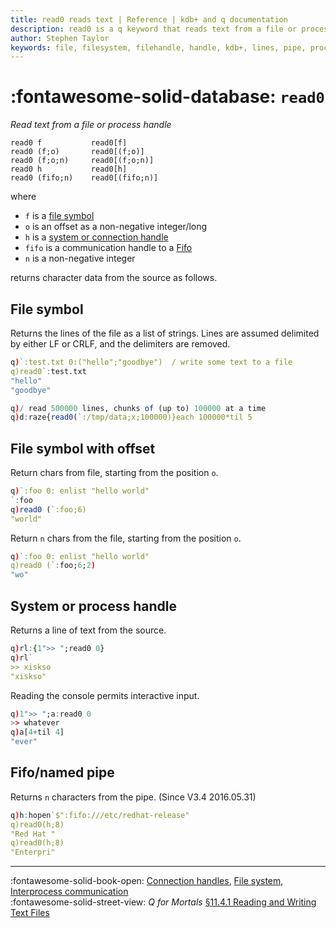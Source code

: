 ```yaml
---
title: read0 reads text | Reference | kdb+ and q documentation
description: read0 is a q keyword that reads text from a file or process handle
author: Stephen Taylor
keywords: file, filesystem, filehandle, handle, kdb+, lines, pipe, process, q, read, read0, text
---
```

# :fontawesome-solid-database: `read0`

_Read text from a file or process handle_

```syntax
read0 f           read0[f]
read0 (f;o)       read0[(f;o)]
read0 (f;o;n)     read0[(f;o;n)]
read0 h           read0[h]
read0 (fifo;n)    read0[(fifo;n)]
```

where

-   `f` is a [file symbol](../basics/glossary.md#file-symbol)
-   `o` is an offset as a non-negative integer/long
-   `h` is a [system or connection handle](../basics/handles.md)
-   `fifo` is a communication handle to a [Fifo](hopen.md#communication-handles)
-   `n` is a non-negative integer

returns character data from the source as follows. 


## File symbol

Returns the lines of the file as a list of strings. Lines are assumed delimited by either LF or CRLF, and the delimiters are removed.

```q
q)`:test.txt 0:("hello";"goodbye")  / write some text to a file
q)read0`:test.txt
"hello"
"goodbye"

q)/ read 500000 lines, chunks of (up to) 100000 at a time
q)d:raze{read0(`:/tmp/data;x;100000)}each 100000*til 5
```


## File symbol with offset

Return chars from file, starting from the position `o`.

```q
q)`:foo 0: enlist "hello world"
`:foo
q)read0 (`:foo;6)
"world"
```

Return `n` chars from the file, starting from the position `o`.

```q
q)`:foo 0: enlist "hello world"
q)read0 (`:foo;6;2)
"wo"
```

## System or process handle

Returns a line of text from the source.

```q
q)rl:{1">> ";read0 0}
q)rl`
>> xiskso
"xiskso"
```

Reading the console permits interactive input.

```q
q)1">> ";a:read0 0
>> whatever
q)a[4+til 4]
"ever"
```


## Fifo/named pipe

Returns `n` characters from the pipe.
(Since V3.4 2016.05.31)

```q
q)h:hopen`$":fifo:///etc/redhat-release"
q)read0(h;8)
"Red Hat "
q)read0(h;8)
"Enterpri"
```

----
:fontawesome-solid-book-open:
[Connection handles](../basics/handles.md),
[File system](../basics/files.md),
[Interprocess communication](../basics/ipc.md)
<br>
:fontawesome-solid-street-view:
_Q for Mortals_
[§11.4.1 Reading and Writing Text Files](/q4m3/11_IO/#1141-reading-and-writing-text-files)
